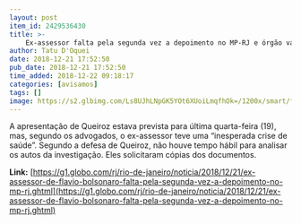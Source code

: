 ```yaml
---
layout: post
item_id: 2429536430
title: >-
    Ex-assessor falta pela segunda vez a depoimento no MP-RJ e órgão vai intimar Flávio Bolsonaro para esclarecimentos
author: Tatu D'Oquei
date: 2018-12-21 17:52:50
pub_date: 2018-12-21 17:52:50
time_added: 2018-12-22 09:18:17
categories: [avisamos]
tags: []
image: https://s2.glbimg.com/Ls8UJhLNpGK5YOt6XUoiLmqfhOk=/1200x/smart/filters:cover():strip_icc()/s03.video.glbimg.com/x720/7250314.jpg
---
```


A apresentação de Queiroz estava prevista para última quarta-feira (19), mas, segundo os advogados, o ex-assessor teve uma “inesperada crise de saúde”. Segundo a defesa de Queiroz, não houve tempo hábil para analisar os autos da investigação. Eles solicitaram cópias dos documentos.

**Link:** [https://g1.globo.com/rj/rio-de-janeiro/noticia/2018/12/21/ex-assessor-de-flavio-bolsonaro-falta-pela-segunda-vez-a-depoimento-no-mp-rj.ghtml](https://g1.globo.com/rj/rio-de-janeiro/noticia/2018/12/21/ex-assessor-de-flavio-bolsonaro-falta-pela-segunda-vez-a-depoimento-no-mp-rj.ghtml)

